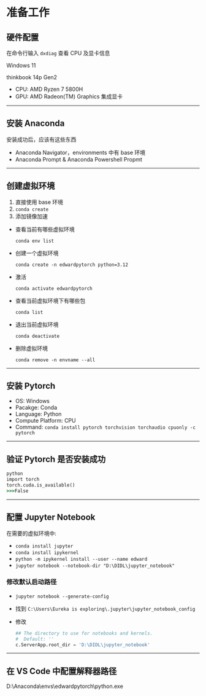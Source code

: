 # 准备工作

## 硬件配置

在命令行输入 `dxdiag` 查看 CPU 及显卡信息

Windows 11

thinkbook 14p Gen2

* CPU: AMD Ryzen 7 5800H
* GPU: AMD Radeon(TM) Graphics 集成显卡

---

## 安装 Anaconda

安装成功后，应该有这些东西

* Anaconda Navigator，environments 中有 base 环境
* Anaconda Prompt & Anaconda Powershell Propmt

---

## 创建虚拟环境

1. 直接使用 base 环境
2. `conda create`
3. 添加镜像加速

* 查看当前有哪些虚拟环境

  `conda env list`
* 创建一个虚拟环境
  
  `conda create -n edwardpytorch python=3.12`
* 激活
  
  `conda activate edwardpytorch`
* 查看当前虚拟环境下有哪些包
  
  `conda list`
* 退出当前虚拟环境
  
  `conda deactivate`
* 删除虚拟环境
  
  `conda remove -n envname --all`

---

## 安装 Pytorch

* OS: Windows
* Pacakge: Conda
* Language: Python
* Compute Platform: CPU
* Command: `conda install pytorch torchvision torchaudio cpuonly -c pytorch`

---

## 验证 Pytorch 是否安装成功

```cmd
python
import torch
torch.cuda.is_available()
>>>False
```

---

## 配置 Jupyter Notebook

在需要的虚拟环境中:

* `conda install jupyter`
* `conda install ipykernel`
* `python -m ipykernel install --user --name edward`
* `jupyter notebook --notebook-dir "D:\DIDL\jupyter_notebook"`

### 修改默认启动路径

* `jupyter notebook --generate-config`
* 找到 `C:\Users\Eureka is exploring\.jupyter\jupyter_notebook_config`
* 修改

  ```py
  ## The directory to use for notebooks and kernels.
  #  Default: ''
  c.ServerApp.root_dir = 'D:\DIDL\jupyter_notebook'
  ```

---

## 在 VS Code 中配置解释器路径

D:\Anaconda\envs\edwardpytorch\python.exe
